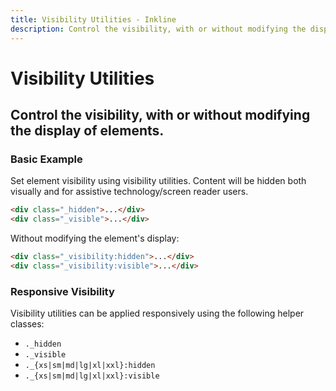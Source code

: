 ```yaml
---
title: Visibility Utilities - Inkline
description: Control the visibility, with or without modifying the display of elements. 
---
```


<script setup>
import {
    VisibilityBasicExample
} from '@inkline/inkline/stories/utilities/visibility/index.mjs';
import { default as VisibilityBasicExampleHTML } from '@inkline/inkline/stories/utilities/visibility/basic.html?raw';
</script>

# Visibility Utilities

## Control the visibility, with or without modifying the display of elements. 

### Basic Example

Set element visibility using visibility utilities. Content will be hidden both visually and for assistive technology/screen reader users.

~~~html
<div class="_hidden">...</div>
<div class="_visible">...</div>
~~~

Without modifying the element's display:

~~~html
<div class="_visibility:hidden">...</div>
<div class="_visibility:visible">...</div>
~~~

### Responsive Visibility
Visibility utilities can be applied responsively using the following helper classes:

- `._hidden`
- `._visible`
- `._{xs|sm|md|lg|xl|xxl}:hidden`
- `._{xs|sm|md|lg|xl|xxl}:visible`

<example :component="VisibilityBasicExample" :html="VisibilityBasicExampleHTML"></example>
